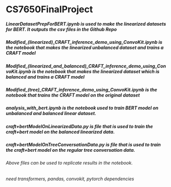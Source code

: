 # CS7650FinalProject

 ##### LinearDatasetPrepForBERT.ipynb is used to make the linearized datasets for BERT. It outputs the csv files in the Github Repo
  ##### Modified_(linearized)_CRAFT_inference_demo_using_ConvoKit.ipynb is the notebook that makes the linearized unbalanced dataset and trains a CRAFT model
  ##### Modified_(linearized_and_balanced)_CRAFT_inference_demo_using_ConvoKit.ipynb is the notebook that makes the linearized dataset which is balanced and trains a CRAFT model
 ##### Modified_(tree)_CRAFT_inference_demo_using_ConvoKit.ipynb is the notebook that trains the CRAFT model on the original dataset
 ##### analysis_with_bert.ipynb is the notebook used to train BERT model on unbalanced and balanced linear dataset.
 ##### craft+bertModelOnLinearizedData.py is file that is used to train the craft+bert model on the balanced linearized data.
 ##### craft+bertModelOnTreeConversationData.py is file that is used to train the craft+bert model on the regular tree conversation data.

 ###### Above files can be used to replicate results in the notebook.
 ###### need transformers, pandas, convokit, pytorch dependencies
